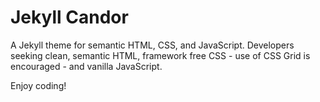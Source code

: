 # Jekyll Candor

A Jekyll theme for semantic HTML, CSS, and JavaScript. Developers seeking clean, semantic HTML, framework free CSS - use of CSS Grid is encouraged - and vanilla JavaScript.

Enjoy coding!
